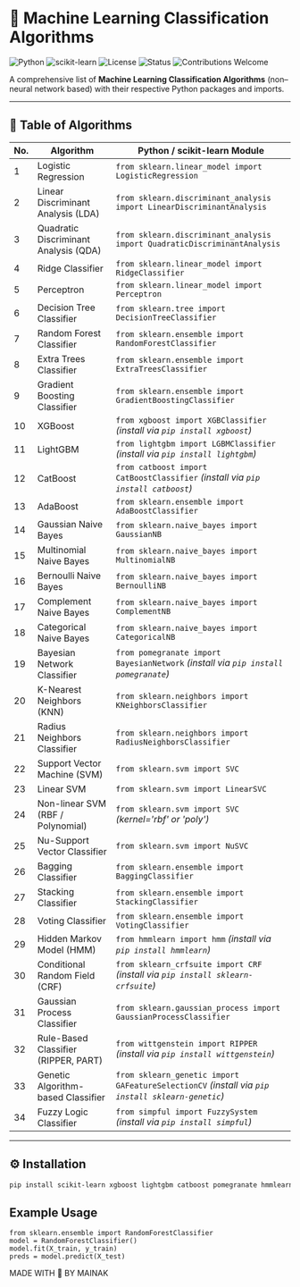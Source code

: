 # 🧠 Machine Learning Classification Algorithms

![Python](https://img.shields.io/badge/Python-3.8%2B-blue?logo=python)
![scikit-learn](https://img.shields.io/badge/scikit--learn-≥1.0-orange?logo=scikit-learn)
![License](https://img.shields.io/badge/License-MIT-green)
![Status](https://img.shields.io/badge/Status-Active-success)
![Contributions Welcome](https://img.shields.io/badge/Contributions-Welcome-brightgreen)

A comprehensive list of **Machine Learning Classification Algorithms** (non–neural network based) with their respective Python packages and imports.

---

## 📘 Table of Algorithms

| No. | Algorithm | Python / scikit-learn Module |
|-----|------------|------------------------------|
| 1 | Logistic Regression | `from sklearn.linear_model import LogisticRegression` |
| 2 | Linear Discriminant Analysis (LDA) | `from sklearn.discriminant_analysis import LinearDiscriminantAnalysis` |
| 3 | Quadratic Discriminant Analysis (QDA) | `from sklearn.discriminant_analysis import QuadraticDiscriminantAnalysis` |
| 4 | Ridge Classifier | `from sklearn.linear_model import RidgeClassifier` |
| 5 | Perceptron | `from sklearn.linear_model import Perceptron` |
| 6 | Decision Tree Classifier | `from sklearn.tree import DecisionTreeClassifier` |
| 7 | Random Forest Classifier | `from sklearn.ensemble import RandomForestClassifier` |
| 8 | Extra Trees Classifier | `from sklearn.ensemble import ExtraTreesClassifier` |
| 9 | Gradient Boosting Classifier | `from sklearn.ensemble import GradientBoostingClassifier` |
| 10 | XGBoost | `from xgboost import XGBClassifier` *(install via `pip install xgboost`)* |
| 11 | LightGBM | `from lightgbm import LGBMClassifier` *(install via `pip install lightgbm`)* |
| 12 | CatBoost | `from catboost import CatBoostClassifier` *(install via `pip install catboost`)* |
| 13 | AdaBoost | `from sklearn.ensemble import AdaBoostClassifier` |
| 14 | Gaussian Naive Bayes | `from sklearn.naive_bayes import GaussianNB` |
| 15 | Multinomial Naive Bayes | `from sklearn.naive_bayes import MultinomialNB` |
| 16 | Bernoulli Naive Bayes | `from sklearn.naive_bayes import BernoulliNB` |
| 17 | Complement Naive Bayes | `from sklearn.naive_bayes import ComplementNB` |
| 18 | Categorical Naive Bayes | `from sklearn.naive_bayes import CategoricalNB` |
| 19 | Bayesian Network Classifier | `from pomegranate import BayesianNetwork` *(install via `pip install pomegranate`)* |
| 20 | K-Nearest Neighbors (KNN) | `from sklearn.neighbors import KNeighborsClassifier` |
| 21 | Radius Neighbors Classifier | `from sklearn.neighbors import RadiusNeighborsClassifier` |
| 22 | Support Vector Machine (SVM) | `from sklearn.svm import SVC` |
| 23 | Linear SVM | `from sklearn.svm import LinearSVC` |
| 24 | Non-linear SVM (RBF / Polynomial) | `from sklearn.svm import SVC` *(kernel='rbf' or 'poly')* |
| 25 | Nu-Support Vector Classifier | `from sklearn.svm import NuSVC` |
| 26 | Bagging Classifier | `from sklearn.ensemble import BaggingClassifier` |
| 27 | Stacking Classifier | `from sklearn.ensemble import StackingClassifier` |
| 28 | Voting Classifier | `from sklearn.ensemble import VotingClassifier` |
| 29 | Hidden Markov Model (HMM) | `from hmmlearn import hmm` *(install via `pip install hmmlearn`)* |
| 30 | Conditional Random Field (CRF) | `from sklearn_crfsuite import CRF` *(install via `pip install sklearn-crfsuite`)* |
| 31 | Gaussian Process Classifier | `from sklearn.gaussian_process import GaussianProcessClassifier` |
| 32 | Rule-Based Classifier (RIPPER, PART) | `from wittgenstein import RIPPER` *(install via `pip install wittgenstein`)* |
| 33 | Genetic Algorithm-based Classifier | `from sklearn_genetic import GAFeatureSelectionCV` *(install via `pip install sklearn-genetic`)* |
| 34 | Fuzzy Logic Classifier | `from simpful import FuzzySystem` *(install via `pip install simpful`)* |

---

## ⚙️ Installation

```bash
pip install scikit-learn xgboost lightgbm catboost pomegranate hmmlearn sklearn-crfsuite wittgenstein sklearn-genetic simpful
```

## Example Usage

```
from sklearn.ensemble import RandomForestClassifier
model = RandomForestClassifier()
model.fit(X_train, y_train)
preds = model.predict(X_test)
```

MADE WITH 💜 BY MAINAK